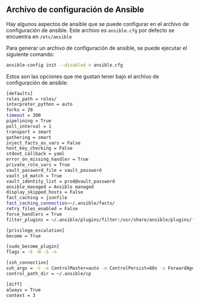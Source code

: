 ## Archivo de configuración de Ansible

Hay algunos aspectos de ansible que se puede configurar en el archivo de configuración de ansible. Este archivo es `ansible.cfg` por defecto se encuentra en `/etc/ansible`

Para generar un archivo de configuración de ansible, se puede ejecutar el siguiente comando:

```bash
ansible-config init --disabled > ansible.cfg
```

Estos son las opciones que me gustan tener bajo el archivo de configuración de ansible:

```bash
[defaults]
roles_path = roles/
interpreter_python = auto
forks = 20
timeout = 300
pipelining = True
poll_interval = 1
transport = smart
gathering = smart
inject_facts_as_vars = False
host_key_checking = False
stdout_callback = yaml
error_on_missing_handler = True
private_role_vars = True
vault_password_file = vault_password
vault_id_match = True
vault_identity_list = prod@vault_password
ansible_managed = Ansible managed
display_skipped_hosts = False
fact_caching = jsonfile
fact_caching_connection=~/.ansible/facts/
retry_files_enabled = False
force_handlers = True
filter_plugins = ~/.ansible/plugins/filter:/usr/share/ansible/plugins/filter:.

[privilege_escalation]
become = True

[sudo_become_plugin]
flags = -E -H -S -n

[ssh_connection]
ssh_args = -C -o ControlMaster=auto -o ControlPersist=60s -o ForwardAgent=yes
control_path_dir = ~/.ansible/cp

[diff]
always = True
context = 3
```
